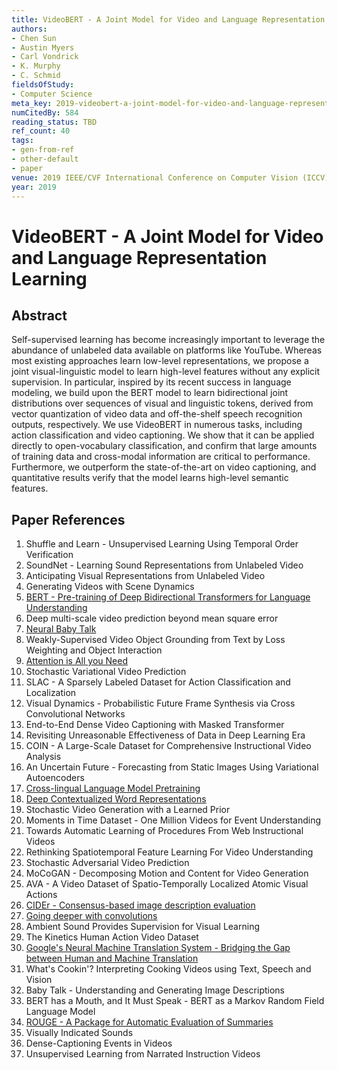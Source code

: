 ```yaml
---
title: VideoBERT - A Joint Model for Video and Language Representation Learning
authors:
- Chen Sun
- Austin Myers
- Carl Vondrick
- K. Murphy
- C. Schmid
fieldsOfStudy:
- Computer Science
meta_key: 2019-videobert-a-joint-model-for-video-and-language-representation-learning
numCitedBy: 584
reading_status: TBD
ref_count: 40
tags:
- gen-from-ref
- other-default
- paper
venue: 2019 IEEE/CVF International Conference on Computer Vision (ICCV)
year: 2019
---
```


# VideoBERT - A Joint Model for Video and Language Representation Learning

## Abstract

Self-supervised learning has become increasingly important to leverage the abundance of unlabeled data available on platforms like YouTube. Whereas most existing approaches learn low-level representations, we propose a joint visual-linguistic model to learn high-level features without any explicit supervision. In particular, inspired by its recent success in language modeling, we build upon the BERT model to learn bidirectional joint distributions over sequences of visual and linguistic tokens, derived from vector quantization of video data and off-the-shelf speech recognition outputs, respectively. We use VideoBERT in numerous tasks, including action classification and video captioning. We show that it can be applied directly to open-vocabulary classification, and confirm that large amounts of training data and cross-modal information are critical to performance. Furthermore, we outperform the state-of-the-art on video captioning, and quantitative results verify that the model learns high-level semantic features.

## Paper References

1. Shuffle and Learn - Unsupervised Learning Using Temporal Order Verification
2. SoundNet - Learning Sound Representations from Unlabeled Video
3. Anticipating Visual Representations from Unlabeled Video
4. Generating Videos with Scene Dynamics
5. [BERT - Pre-training of Deep Bidirectional Transformers for Language Understanding](2019-bert.md)
6. Deep multi-scale video prediction beyond mean square error
7. [Neural Baby Talk](2018-neural-baby-talk)
8. Weakly-Supervised Video Object Grounding from Text by Loss Weighting and Object Interaction
9. [Attention is All you Need](2017-attention-is-all-you-need)
10. Stochastic Variational Video Prediction
11. SLAC - A Sparsely Labeled Dataset for Action Classification and Localization
12. Visual Dynamics - Probabilistic Future Frame Synthesis via Cross Convolutional Networks
13. End-to-End Dense Video Captioning with Masked Transformer
14. Revisiting Unreasonable Effectiveness of Data in Deep Learning Era
15. COIN - A Large-Scale Dataset for Comprehensive Instructional Video Analysis
16. An Uncertain Future - Forecasting from Static Images Using Variational Autoencoders
17. [Cross-lingual Language Model Pretraining](2019-cross-lingual-language-model-pretraining)
18. [Deep Contextualized Word Representations](2018-deep-contextualized-word-representations)
19. Stochastic Video Generation with a Learned Prior
20. Moments in Time Dataset - One Million Videos for Event Understanding
21. Towards Automatic Learning of Procedures From Web Instructional Videos
22. Rethinking Spatiotemporal Feature Learning For Video Understanding
23. Stochastic Adversarial Video Prediction
24. MoCoGAN - Decomposing Motion and Content for Video Generation
25. AVA - A Video Dataset of Spatio-Temporally Localized Atomic Visual Actions
26. [CIDEr - Consensus-based image description evaluation](2015-cider-consensus-based-image-description-evaluation)
27. [Going deeper with convolutions](2015-going-deeper-with-convolutions)
28. Ambient Sound Provides Supervision for Visual Learning
29. The Kinetics Human Action Video Dataset
30. [Google's Neural Machine Translation System - Bridging the Gap between Human and Machine Translation](2016-google-s-neural-machine-translation-system-bridging-the-gap-between-human-and-machine-translation)
31. What's Cookin'? Interpreting Cooking Videos using Text, Speech and Vision
32. Baby Talk - Understanding and Generating Image Descriptions
33. BERT has a Mouth, and It Must Speak - BERT as a Markov Random Field Language Model
34. [ROUGE - A Package for Automatic Evaluation of Summaries](2004-rouge-a-package-for-automatic-evaluation-of-summaries)
35. Visually Indicated Sounds
36. Dense-Captioning Events in Videos
37. Unsupervised Learning from Narrated Instruction Videos
